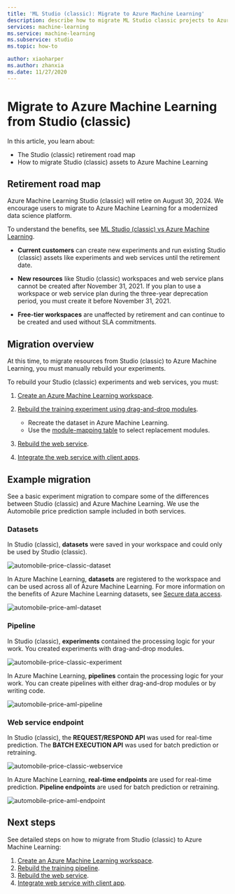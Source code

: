 ```yaml
---
title: 'ML Studio (classic): Migrate to Azure Machine Learning'
description: describe how to migrate ML Studio classic projects to Azure Machine Learning
services: machine-learning
ms.service: machine-learning
ms.subservice: studio
ms.topic: how-to

author: xiaoharper
ms.author: zhanxia
ms.date: 11/27/2020
---
```


# Migrate to Azure Machine Learning from Studio (classic)

In this article, you learn about:
- The Studio (classic) retirement road map
- How to migrate Studio (classic) assets to Azure Machine Learning


## Retirement road map

Azure Machine Learning Studio (classic) will retire on August 30, 2024. We encourage users to migrate to Azure Machine Learning for a modernized data science platform.

To understand the benefits, see [ML Studio (classic) vs Azure Machine Learning](../overview-what-is-machine-learning-studio.md#ml-studio-classic-vs-azure-machine-learning-studio).

 - **Current customers** can create new experiments and run existing Studio (classic) assets like experiments and web services until the retirement date.

- **New resources** like Studio (classic) workspaces and web service plans cannot be created after November 31, 2021. If you plan to use a workspace or web service plan during the three-year deprecation period, you must create it before November 31, 2021.

- **Free-tier workspaces** are unaffected by retirement and can continue to be created and used without SLA commitments.


## Migration overview

At this time, to migrate resources from Studio (classic) to Azure Machine Learning, you must manually rebuild your experiments.

To rebuild your Studio (classic) experiments and web services, you must:

1. [Create an Azure Machine Learning workspace](../how-to-manage-workspace.md#create-a-workspace).

1. [Rebuild the training experiment using drag-and-drop modules](migrate-rebuild-experiment.md).
    - Recreate the dataset in Azure Machine Learning.
    - Use the [module-mapping table](migrate-reference.md#studio-classic-and-designer-module-mapping) to select replacement modules.
        
1. [Rebuild the web service](migrate-rebuild-web-service.md).

1. [Integrate the web service with client apps](migrate-rebuild-integrate-with-client-app.md).


## Example migration

See a basic experiment migration to compare some of the differences between Studio (classic) and Azure Machine Learning. We use the Automobile price prediction sample included in both services.

### Datasets

In Studio (classic), **datasets** were saved in your workspace and could only be used by Studio (classic).

![automobile-price-classic-dataset](./media/migrate-overview/studio-classic-dataset.png)

In Azure Machine Learning, **datasets** are registered to the workspace and can be used across all of Azure Machine Learning. For more information on the benefits of Azure Machine Learning datasets, see [Secure data access](../concept-data.md#reference-data-in-storage-with-datasets).

![automobile-price-aml-dataset](./media/migrate-overview/aml-dataset.png)

### Pipeline

In Studio (classic), **experiments** contained the processing logic for your work. You created experiments with drag-and-drop modules.


![automobile-price-classic-experiment](./media/migrate-overview/studio-classic-experiment.png)

In Azure Machine Learning, **pipelines** contain the processing logic for your work. You can create pipelines with either drag-and-drop modules or by writing code.

![automobile-price-aml-pipeline](./media/migrate-overview/aml-pipeline.png)

### Web service endpoint

In Studio (classic), the **REQUEST/RESPOND API** was used for real-time prediction. The **BATCH EXECUTION API** was used for batch prediction or retraining.

![automobile-price-classic-webservice](./media/migrate-overview/studio-classic-web-service.png)

In Azure Machine Learning, **real-time endpoints** are used for real-time prediction. **Pipeline endpoints** are used for  batch prediction or retraining.

![automobile-price-aml-endpoint](./media/migrate-overview/aml-endpoint.png)


## Next steps

See detailed steps on how to migrate from Studio (classic) to Azure Machine Learning:

1. [Create an Azure Machine Learning workspace](../how-to-manage-workspace.md#create-a-workspace).
1. [Rebuild the training pipeline](migrate-rebuild-experiment.md).
1. [Rebuild the web service](migrate-rebuild-web-service.md).
1. [Integrate web service with client app](migrate-rebuild-integrate-with-client-app.md).







